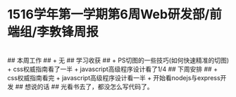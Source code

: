 # 1516学年第一学期第6周Web研发部/前端组/李敦锋周报 #
<br>
## 本周工作 ##
+	无
## 学习收获 ##
+	PS切图的一些技巧(如何快速精准的切图)
+	css权威指南看了一半
+	javascript高级程序设计看了1/4
## 下周安排 ##
+	css权威指南看完
+	javascript高级程序设计看一半
+	开始看nodejs与express开发
## 想说的话 ##
光看书去了，都没怎么写代码了。
